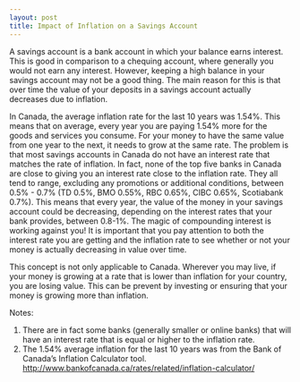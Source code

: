 ```yaml
---
layout: post
title: Impact of Inflation on a Savings Account
---
```


A savings account is a bank account in which your balance earns interest. This is good in comparison to a chequing account, where generally you would not earn any interest. However, keeping a high balance in your savings account may not be a good thing. The main reason for this is that over time the value of your deposits in a savings account actually decreases due to inflation.

In Canada, the average inflation rate for the last 10 years was 1.54%. This means that on average, every year you are paying 1.54% more for the goods and services you consume. For your money to have the same value from one year to the next, it needs to grow at the same rate. The problem is that most savings accounts in Canada do not have an interest rate that matches the rate of inflation. In fact, none of the top five banks in Canada are close to giving you an interest rate close to the inflation rate. They all tend to range, excluding any promotions or additional conditions, between 0.5% - 0.7% (TD 0.5%, BMO 0.55%, RBC 0.65%, CIBC 0.65%, Scotiabank 0.7%). This means that every year, the value of the money in your savings account could be decreasing, depending on the interest rates that your bank provides, between 0.8-1%. The magic of compounding interest is working against you! It is important that you pay attention to both the interest rate you are getting and the inflation rate to see whether or not your money is actually decreasing in value over time.

This concept is not only applicable to Canada. Wherever you may live, if your money is growing at a rate that is lower than inflation for your country, you are losing value. This can be prevent by investing or ensuring that your money is growing more than inflation.


Notes:
1)	There are in fact some banks (generally smaller or online banks) that will have an interest rate that is equal or higher to the inflation rate.
2)	The 1.54% average inflation for the last 10 years was from the Bank of Canada’s Inflation Calculator tool. <http://www.bankofcanada.ca/rates/related/inflation-calculator/>
